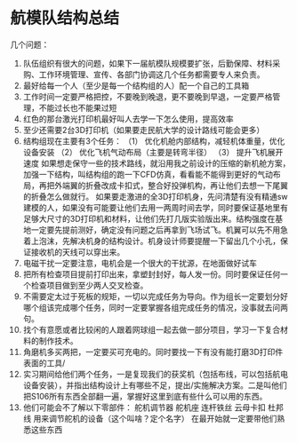 # 航模队结构总结
几个问题：
1.	队伍组织有很大的问题，如果下一届航模队规模要扩张，后勤保障、材料采购、工作环境管理、宣传、各部门协调这几个任务都需要专人来负责。
2.	最好给每一个人（至少是每一个结构组的人）配一个自己的工具箱
3.	工作时间一定要严格把控，不要晚到晚退，更不要晚到早退，一定要严格管理，不能过长也不能果过短
4.	红色的那台激光打印机最好叫人去学一下怎么使用，提高效率
5.	至少还需要2台3D打印机（如果要走民航大学的设计路线可能会更多）
6.	结构组现在主要有3个任务：
（1）	优化机舱内部结构，减轻机体重量，优化设备安装
（2）	优化飞机气动布局（主要是转弯半径）
（3）	提升飞机展开速度
如果想走保守一些的技术路线，就沿用我之前设计的压缩的新机舱方案，加强一下结构，叫结构组的跑一下CFD仿真，看看能不能得到更好的气动布局，再把外端翼的折叠改成卡扣式，整合好投弹机构，再让他们去想一下尾翼的折叠怎么做就行。
如果要走激进的全3D打印机身，先问清楚有没有精通sw建模的人，如果没有可能要让他们去用一两周时间去学，同时要保证基地里有足够大尺寸的3D打印机和材料，让他们先打几版实验版出来。结构强度在基地一定要先提前测好，确定没有问题之后再拿到飞场试飞。机翼可以先不用急着上泡沫，先解决机身的结构设计。机身设计师要提醒一下留出几个小孔，保证接收机的天线可以穿出来。
7.	电磁干扰一定要注意，电机会是一个很大的干扰源，在地面做好试车
8.	把所有检查项目提前打印出来，拿塑封封好，每人发一份。同时要保证任何一个检查项目做到至少两人交叉检查。
9.	不需要定太过于死板的规矩，一切以完成任务为导向。作为组长一定要划分好哪个组该完成哪个任务，同时一定要掌握各组完成任务的情况，没事就去问两句。
10.	找个有意愿或者比较闲的人跟着网球组一起去做一部分项目，学习一下复合材料的制作技术。
11.	角磨机多买两把，一定要买可充电的。同时要找一下有没有能打磨3D打印件表面的工具/
12.	实习期间给他们两个任务，一是复现我们的获奖机（包括布线，可以包括航电设备安装），并指出结构设计上有哪些不足，提出/实施解决方案。二是叫他们把S106所有东西全部翻一遍，掌握好这里到底有些什么可以用的东西。
13.	他们可能会不了解以下零部件：
舵机调节器
舵机座
连杆铁丝
云母卡扣
杜邦线
用来调节舵机的设备（这个叫啥？定个名字）
在最开始就一定要带他们熟悉这些东西
